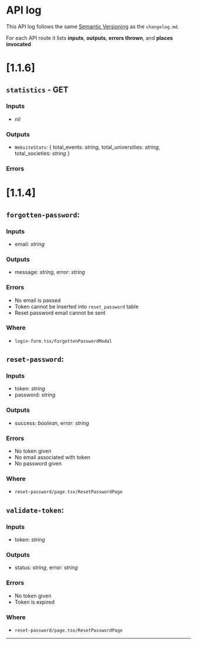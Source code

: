 # API log

This API log follows the same [Semantic Versioning](https://semver.org/spec/v2.0.0.html) as the `changelog.md`.

For each API route it lists **inputs**, **outputs**, **errors thrown**, and **places invocated**

# [1.1.6]

## `statistics` - GET

### Inputs
- _nil_

### Outputs
- `WebsiteStats`: { total_events: _string_, total_universities: _string_, total_societies: _string_ }

### Errors


# [1.1.4]

## `forgotten-password`:

### Inputs
- email: _string_

### Outputs
- message: _string_, error: _string_

### Errors
- No email is passed
- Token cannot be inserted into `reset_password` table
- Reset password email cannot be sent

### Where
- `login-form.tsx/ForgottenPasswordModal`


## `reset-password`:

### Inputs
- token: _string_
- password: _string_

### Outputs
- success: _boolean_, error: _string_

### Errors
- No token given
- No email associated with token
- No password given

### Where
- `reset-password/page.tsx/ResetPasswordPage`

## `validate-token`:

### Inputs
- token: _string_

### Outputs
- status: _string_, error: _string_

### Errors
- No token given
- Token is expired

### Where
- `reset-password/page.tsx/ResetPasswordPage`


---
